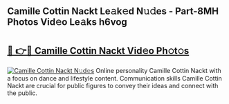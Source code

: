 ## Camille Cottin Nackt Le𝚊k𝚎d N𝚞𝚍es - Part-8MH Photos Vid𝚎o Le𝚊ks h6vog

# <h2><a href="http://fb2mqg.evod.top/?m=Camille+Cottin+Nackt">🔗 👉🔴 Camille Cottin Nackt Vid𝚎o Ph𝚘t𝚘s</a></h2>

[![Camille Cottin Nackt N𝚞d𝚎s](https://i.imgur.com/8V9OHl7.gif)](http://fb2mqg.evod.top/?m=Camille+Cottin+Nackt)
Online personality Camille Cottin Nackt with a focus on dance and lifestyle content. Communication skills Camille Cottin Nackt are crucial for public figures to convey their ideas and connect with the public. 
